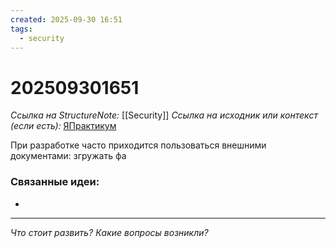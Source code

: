 ```yaml
---
created: 2025-09-30 16:51
tags:
  - security
---
```

# 202509301651
*Ссылка на StructureNote:* [[Security]]
*Ссылка на исходник или контекст (если есть):* [ЯПрактикум](https://practicum.yandex.ru/learn/backend-nodejs/courses/16b47298-e20d-4fde-9619-1ab305039a00/sprints/564238/topics/511a777e-323b-4964-9150-d06eaeb48080/lessons/c65352da-9fb2-44fe-b79b-4f6cfc50586b/)

При разработке часто приходится пользоваться внешними документами: згружать фа

### Связанные идеи:
* 
---

*Что стоит развить? Какие вопросы возникли?*